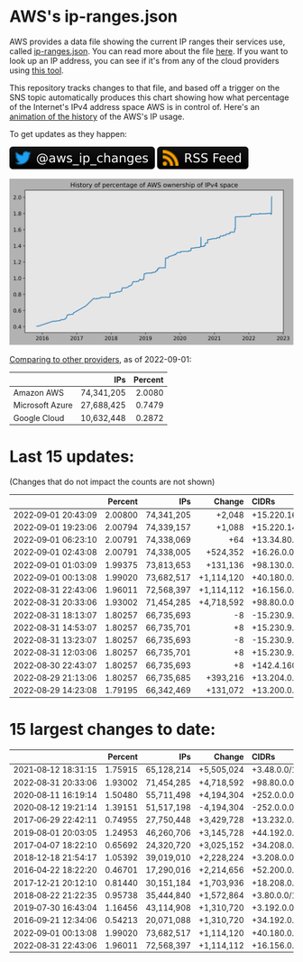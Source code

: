 # AWS's ip-ranges.json

AWS provides a data file showing the current IP ranges their
services use, called [ip-ranges.json](https://ip-ranges.amazonaws.com/ip-ranges.json).
You can read more about the file [here](https://docs.aws.amazon.com/general/latest/gr/aws-ip-ranges.html).
If you want to look up an IP address, you can see if it's from any of the cloud providers using [this tool](https://seligman.github.io/aws-ip-ranges/).

This repository tracks changes to that file, and based off a trigger on the SNS topic 
automatically produces this chart showing how what percentage of the Internet's IPv4 
address space AWS is in control of.  Here's an 
[animation of the history](https://youtu.be/Su25yl7eol8) of the AWS's IP usage.

To get updates as they happen:

[![@aws_ip_changes on twitter](images/twitter_badge.svg)](https://twitter.com/aws_ip_changes) [![RSS Icon](images/rss_badge.svg)](https://raw.githubusercontent.com/seligman/aws-ip-ranges/master/rss.xml)

![History of AWS](history_count.svg)

[Comparing to other providers](https://github.com/seligman/cloud_sizes), as of 2022-09-01:

| | IPs | Percent |
| --- | ---: | ---: |
| Amazon AWS | 74,341,205 | 2.0080 |
| Microsoft Azure | 27,688,425 | 0.7479 |
| Google Cloud | 10,632,448 | 0.2872 |


# Last 15 updates:

(Changes that do not impact the counts are not shown)

| | Percent | IPs | Change | CIDRs |
| :--- | ---: | ---: | ---: | :--- |
| 2022&#8209;09&#8209;01&nbsp;20:43:09 | 2.00800 | 74,341,205 | +2,048 | +15.220.168.0/21 |
| 2022&#8209;09&#8209;01&nbsp;19:23:06 | 2.00794 | 74,339,157 | +1,088 | +15.220.148.0/22,&nbsp;+13.34.81.0/26 |
| 2022&#8209;09&#8209;01&nbsp;06:23:10 | 2.00791 | 74,338,069 | +64 | +13.34.80.192/26 |
| 2022&#8209;09&#8209;01&nbsp;02:43:08 | 2.00791 | 74,338,005 | +524,352 | +16.26.0.0/15,&nbsp;+16.48.0.0/15,&nbsp;+16.164.0.0/15,&nbsp;... |
| 2022&#8209;09&#8209;01&nbsp;01:03:09 | 1.99375 | 73,813,653 | +131,136 | +98.130.0.0/15,&nbsp;+13.34.79.192/26 |
| 2022&#8209;09&#8209;01&nbsp;00:13:08 | 1.99020 | 73,682,517 | +1,114,120 | +40.180.0.0/15,&nbsp;+54.6.0.0/15,&nbsp;+54.20.0.0/15,&nbsp;... |
| 2022&#8209;08&#8209;31&nbsp;22:43:06 | 1.96011 | 72,568,397 | +1,114,112 | +16.156.0.0/14,&nbsp;+16.176.0.0/14,&nbsp;+40.164.0.0/14,&nbsp;... |
| 2022&#8209;08&#8209;31&nbsp;20:33:06 | 1.93002 | 71,454,285 | +4,718,592 | +98.80.0.0/12,&nbsp;+184.32.0.0/12,&nbsp;+13.184.0.0/13,&nbsp;... |
| 2022&#8209;08&#8209;31&nbsp;18:13:07 | 1.80257 | 66,735,693 | -8 | -15.230.9.44/30,&nbsp;-15.230.9.10/31,&nbsp;-15.230.9.252/31 |
| 2022&#8209;08&#8209;31&nbsp;14:53:07 | 1.80257 | 66,735,701 | +8 | +15.230.9.44/30,&nbsp;+15.230.9.10/31,&nbsp;+15.230.9.252/31 |
| 2022&#8209;08&#8209;31&nbsp;13:23:07 | 1.80257 | 66,735,693 | -8 | -15.230.9.44/30,&nbsp;-15.230.9.10/31,&nbsp;-15.230.9.252/31 |
| 2022&#8209;08&#8209;31&nbsp;12:03:06 | 1.80257 | 66,735,701 | +8 | +15.230.9.44/30,&nbsp;+15.230.9.10/31,&nbsp;+15.230.9.252/31 |
| 2022&#8209;08&#8209;30&nbsp;22:43:07 | 1.80257 | 66,735,693 | +8 | +142.4.160.160/29 |
| 2022&#8209;08&#8209;29&nbsp;21:13:06 | 1.80257 | 66,735,685 | +393,216 | +13.204.0.0/14,&nbsp;+13.202.0.0/15 |
| 2022&#8209;08&#8209;29&nbsp;14:23:08 | 1.79195 | 66,342,469 | +131,072 | +13.200.0.0/15 |


# 15 largest changes to date:

| | Percent | IPs | Change | CIDRs |
| :--- | ---: | ---: | ---: | :--- |
| 2021&#8209;08&#8209;12&nbsp;18:31:15 | 1.75915 | 65,128,214 | +5,505,024 | +3.48.0.0/12,&nbsp;+35.96.0.0/12,&nbsp;+3.152.0.0/13,&nbsp;... |
| 2022&#8209;08&#8209;31&nbsp;20:33:06 | 1.93002 | 71,454,285 | +4,718,592 | +98.80.0.0/12,&nbsp;+184.32.0.0/12,&nbsp;+13.184.0.0/13,&nbsp;... |
| 2020&#8209;08&#8209;11&nbsp;16:19:14 | 1.50480 | 55,711,498 | +4,194,304 | +252.0.0.0/10 |
| 2020&#8209;08&#8209;12&nbsp;19:21:14 | 1.39151 | 51,517,198 | -4,194,304 | -252.0.0.0/10 |
| 2017&#8209;06&#8209;29&nbsp;22:42:11 | 0.74955 | 27,750,448 | +3,429,728 | +13.232.0.0/13,&nbsp;+34.240.0.0/13,&nbsp;+35.168.0.0/13,&nbsp;... |
| 2019&#8209;08&#8209;01&nbsp;20:03:05 | 1.24953 | 46,260,706 | +3,145,728 | +44.192.0.0/10,&nbsp;-3.192.0.0/12 |
| 2017&#8209;04&#8209;07&nbsp;18:22:10 | 0.65692 | 24,320,720 | +3,025,152 | +34.208.0.0/12,&nbsp;+34.224.0.0/12,&nbsp;+13.58.0.0/15,&nbsp;... |
| 2018&#8209;12&#8209;18&nbsp;21:54:17 | 1.05392 | 39,019,010 | +2,228,224 | +3.208.0.0/12,&nbsp;+3.224.0.0/12,&nbsp;+13.48.0.0/15 |
| 2016&#8209;04&#8209;22&nbsp;18:22:20 | 0.46701 | 17,290,016 | +2,214,656 | +52.200.0.0/13,&nbsp;+52.208.0.0/13,&nbsp;+52.36.0.0/14,&nbsp;... |
| 2017&#8209;12&#8209;21&nbsp;20:12:10 | 0.81440 | 30,151,184 | +1,703,936 | +18.208.0.0/13,&nbsp;+18.204.0.0/14,&nbsp;+18.224.0.0/14,&nbsp;... |
| 2018&#8209;08&#8209;22&nbsp;21:22:35 | 0.95738 | 35,444,840 | +1,572,864 | +3.80.0.0/12,&nbsp;+3.16.0.0/14,&nbsp;+3.40.0.0/14 |
| 2019&#8209;07&#8209;30&nbsp;16:43:04 | 1.16456 | 43,114,908 | +1,310,720 | +3.192.0.0/12,&nbsp;+15.222.0.0/15,&nbsp;+15.236.0.0/15 |
| 2016&#8209;09&#8209;21&nbsp;12:34:06 | 0.54213 | 20,071,088 | +1,310,720 | +34.192.0.0/12,&nbsp;+35.156.0.0/14,&nbsp;+52.219.68.0/22,&nbsp;... |
| 2022&#8209;09&#8209;01&nbsp;00:13:08 | 1.99020 | 73,682,517 | +1,114,120 | +40.180.0.0/15,&nbsp;+54.6.0.0/15,&nbsp;+54.20.0.0/15,&nbsp;... |
| 2022&#8209;08&#8209;31&nbsp;22:43:06 | 1.96011 | 72,568,397 | +1,114,112 | +16.156.0.0/14,&nbsp;+16.176.0.0/14,&nbsp;+40.164.0.0/14,&nbsp;... |
